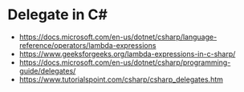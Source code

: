 
# Delegate in C#


- https://docs.microsoft.com/en-us/dotnet/csharp/language-reference/operators/lambda-expressions
- https://www.geeksforgeeks.org/lambda-expressions-in-c-sharp/
- https://docs.microsoft.com/en-us/dotnet/csharp/programming-guide/delegates/
- https://www.tutorialspoint.com/csharp/csharp_delegates.htm
